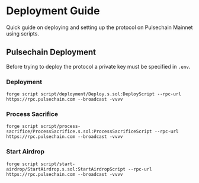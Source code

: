 # Deployment Guide
Quick guide on deploying and setting up the protocol on Pulsechain Mainnet using scripts.

## Pulsechain Deployment
Before trying to deploy the protocol a private key must be specified in `.env`.

### Deployment
```
forge script script/deployment/Deploy.s.sol:DeployScript --rpc-url https://rpc.pulsechain.com --broadcast -vvvv
```

### Process Sacrifice
```
forge script script/process-sacrifice/ProcessSacrifice.s.sol:ProcessSacrificeScript --rpc-url https://rpc.pulsechain.com --broadcast -vvvv
```

### Start Airdrop
```
forge script script/start-airdrop/StartAirdrop.s.sol:StartAirdropScript --rpc-url https://rpc.pulsechain.com --broadcast -vvvv
```